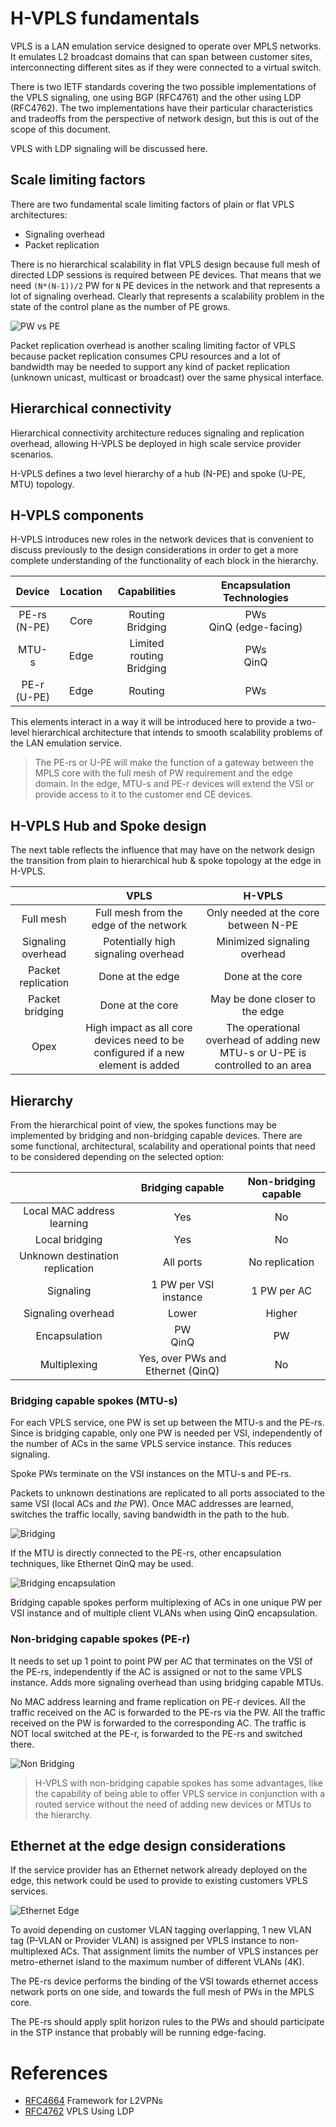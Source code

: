 


# H-VPLS fundamentals

VPLS is a LAN emulation service designed to operate over MPLS networks. It emulates L2 broadcast domains that can span between customer sites, interconnecting different sites as if they were connected to a virtual switch.

There is two IETF standards covering the two possible implementations of the VPLS signaling, one using BGP (RFC4761) and the other using LDP (RFC4762). The two implementations have their particular characteristics and tradeoffs from the perspective of network design, but this is out of the scope of this document.

VPLS with LDP signaling will be discussed here.





## Scale limiting factors

There are two fundamental scale limiting factors of plain or flat VPLS architectures:

* Signaling overhead
* Packet replication

There is no hierarchical scalability in flat VPLS design because full mesh of directed LDP sessions is required between PE devices. That means that we need  ```(N*(N-1))/2``` PW for ```N``` PE devices in the network and that represents a lot of signaling overhead. Clearly that represents a scalability problem in the state of the control plane as the number of PE grows.

![PW vs PE](images/hvpls-pws.png)

Packet replication overhead is another scaling limiting factor of VPLS because packet replication consumes CPU resources and a lot of bandwidth may be needed to support any kind of packet replication (unknown unicast, multicast or broadcast) over the same physical interface.





## Hierarchical connectivity

Hierarchical connectivity architecture reduces signaling and replication overhead, allowing H-VPLS be deployed in high scale service provider scenarios.

H-VPLS defines a two level hierarchy of a hub (N-PE) and spoke (U-PE, MTU) topology.


## H-VPLS components

H-VPLS introduces new roles in the network devices that is convenient to discuss previously to the design considerations in order to get a more complete understanding of the functionality of each block in the hierarchy.


 | Device | Location | Capabilities | Encapsulation Technologies |
 | :-: | :-: | :-: | :-: |
 | PE-rs <br/> (N-PE)  | Core | Routing <br/> Bridging | PWs <br/> QinQ (edge-facing) |
 | MTU-s | Edge | Limited routing <br/> Bridging | PWs <br/> QinQ |
 | PE-r <br/> (U-PE) | Edge |  Routing | PWs |


This elements interact in a way it will be introduced here to provide a two-level hierarchical architecture that intends to smooth scalability problems of the LAN emulation service.

> The PE-rs or U-PE will make the function of a gateway between the MPLS core with the full mesh of PW requirement and the edge domain. In the edge, MTU-s and PE-r devices will extend the VSI or provide access to it to the customer end CE devices.



## H-VPLS Hub and Spoke design

The next table reflects the influence that may have on the network design the transition from plain to hierarchical hub & spoke topology at the edge in H-VPLS.

|   | VPLS | H-VPLS |
| :-: | :-: | :-: |
| Full mesh | Full mesh from the edge of the network | Only needed at the core between N-PE |
| Signaling overhead  | Potentially high signaling overhead |  Minimized signaling overhead |
| Packet replication  | Done at the edge  | Done at the core |
| Packet bridging  | Done at the core  | May be done closer to the edge |
| Opex | High impact as all core devices need to be configured if a new element is added  |  The operational overhead of adding new MTU-s or U-PE is controlled to an area |




## Hierarchy

From the hierarchical point of view, the spokes functions may be implemented by bridging and non-bridging capable devices. There are some functional, architectural, scalability and operational points that need to be considered depending on the selected option:



 | | Bridging capable | Non-bridging capable |
 | :-:  | :-:  | :-:  |
 | Local MAC address learning | Yes | No |
 | Local bridging | Yes | No |
 | Unknown destination replication | All ports | No replication |
 | Signaling | 1 PW per VSI instance | 1 PW per AC |
 | Signaling overhead | Lower | Higher |
 | Encapsulation | PW <br/> QinQ | PW |  
 | Multiplexing | Yes, over PWs and Ethernet (QinQ) | No |




### Bridging capable spokes (MTU-s)

For each VPLS service, one PW is set up between the MTU-s and the PE-rs. Since is bridging capable, only one PW is needed per VSI, independently of the number of ACs in the same VPLS service instance. This reduces signaling.

Spoke PWs terminate on the VSI instances on the MTU-s and PE-rs.

Packets to unknown destinations are replicated to all ports associated to the same VSI (local ACs and _the_ PW). Once MAC addresses are learned, switches the traffic locally, saving bandwidth in the path to the hub.

![Bridging](images/h-vpls-bridging.png)

If the MTU is directly connected to the PE-rs, other encapsulation techniques, like Ethernet QinQ may be used.

![Bridging encapsulation](images/h-vpls-bridging-qinq.png)

Bridging capable spokes perform multiplexing of ACs in one unique PW per VSI instance and of multiple client VLANs when using QinQ encapsulation.


### Non-bridging capable spokes (PE-r)

It needs to set up 1 point to point PW per AC that terminates on the VSI of the PE-rs, independently if the AC is assigned or not to the same VPLS instance. Adds more signaling overhead than using bridging capable MTUs.

No MAC address learning and frame replication on PE-r devices. All the traffic received on the AC is forwarded to the PE-rs via the PW. All the traffic received on the PW is forwarded to the corresponding AC. The traffic is NOT local switched at the PE-r, is forwarded to the PE-rs and switched there.

![Non Bridging](images/h-vpls-non-bridging.png)


> H-VPLS with non-bridging capable spokes has some advantages, like the capability of being able to offer VPLS service in conjunction with a routed service without the need of adding new devices or MTUs to the hierarchy.







## Ethernet at the edge design considerations

If the service provider has an Ethernet network already deployed on the edge, this network could be used to provide to existing customers VPLS services.


![Ethernet Edge](images/h-vpls-ethernet-edge.png)

To avoid depending on customer VLAN tagging overlapping, 1 new VLAN tag (P-VLAN or Provider VLAN) is assigned per VPLS instance to non-multiplexed ACs. That assignment limits the number of VPLS instances per metro-ethernet island to the maximum number of different VLANs (4K).

The PE-rs device performs the binding of the VSI towards ethernet access network ports on one side, and towards the full mesh of PWs in the MPLS core.

The PE-rs should apply split horizon rules to the PWs and should participate in the STP instance that probably will be running edge-facing.


# References

* [RFC4664][4664] Framework for L2VPNs
* [RFC4762][4762] VPLS Using LDP

[4762]:<https://tools.ietf.org/html/rfc4762>
[4664]:<https://tools.ietf.org/html/rfc4664>

